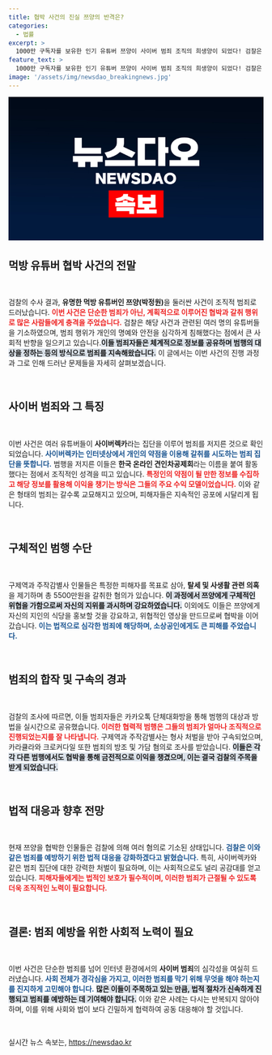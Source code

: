 ```yaml
---
title: 협박 사건의 진실 쯔양의 반격은?
categories:
  - 법률
excerpt: >
  1000만 구독자를 보유한 인기 유튜버 쯔양이 사이버 범죄 조직의 희생양이 되었다! 검찰은 그를 협박하고 갈취한 유튜버들을 기소하며, 충격적인 범죄의 전말을 밝혀냈다. 더욱 깊은 진실이 궁금하다면 클릭!
feature_text: >
  1000만 구독자를 보유한 인기 유튜버 쯔양이 사이버 범죄 조직의 희생양이 되었다! 검찰은 그를 협박하고 갈취한 유튜버들을 기소하며, 충격적인 범죄의 전말을 밝혀냈다. 더욱 깊은 진실이 궁금하다면 클릭!
image: '/assets/img/newsdao_breakingnews.jpg'
---
```


<p><img src="/assets/img/newsdao_breakingnews.jpg" alt="koreaapp 속보" /></p>

<h2 data-ke-size="size26">먹방 유튜버 협박 사건의 전말</h2>

<p data-ke-size="size16">&nbsp;</p>

<p>검찰의 수사 결과, <strong>유명한 먹방 유튜버인 쯔양(박정원)</strong>을 둘러싼 사건이 조직적 범죄로 드러났습니다. <b><span style="color: #ee2323;">이번 사건은 단순한 범죄가 아닌, 계획적으로 이루어진 협박과 갈취 행위로 많은 사람들에게 충격을 주었습니다.</span></b> 검찰은 해당 사건과 관련된 여러 명의 유튜버들을 기소하였으며, 범죄 행위가 개인의 명예와 안전을 심각하게 침해했다는 점에서 큰 사회적 반향을 일으키고 있습니다.<b><span style="background-color: #21538527;">이들 범죄자들은 체계적으로 정보를 공유하며 범행의 대상을 정하는 등의 방식으로 범죄를 지속해왔습니다.</span></b> 이 글에서는 이번 사건의 진행 과정과 그로 인해 드러난 문제들을 자세히 살펴보겠습니다. </p>

<p data-ke-size="size16">&nbsp;</p>

<h2 data-ke-size="size26">사이버 범죄와 그 특징</h2>

<p data-ke-size="size16">&nbsp;</p>

<p>이번 사건은 여러 유튜버들이 <strong>사이버렉카</strong>라는 집단을 이루어 범죄를 저지른 것으로 확인되었습니다. <b><span style="color: #1a5490;">사이버렉카는 인터넷상에서 개인의 약점을 이용해 갈취를 시도하는 범죄 집단을 뜻합니다.</span></b> 범행을 저지른 이들은 <strong>한국 온라인 견인차공제회</strong>라는 이름을 붙여 활동했다는 점에서 조직적인 성격을 띠고 있습니다. <b><span style="color: #ee2323;">특정인의 약점이 될 만한 정보를 수집하고 해당 정보를 활용해 이익을 챙기는 방식은 그들의 주요 수익 모델이었습니다.</span></b> 이와 같은 형태의 범죄는 갈수록 교묘해지고 있으며, 피해자들은 지속적인 공포에 시달리게 됩니다. </p>

<p data-ke-size="size16">&nbsp;</p>

<h2 data-ke-size="size26">구체적인 범행 수단</h2>

<p data-ke-size="size16">&nbsp;</p>

<p>구제역과 주작감별사 인물들은 특정한 피해자를 목표로 삼아, <strong>탈세 및 사생활 관련 의혹</strong>을 제기하며 총 5500만원을 갈취한 혐의가 있습니다. <b><span style="background-color: #21538527;">이 과정에서 쯔양에게 구체적인 위협을 가함으로써 자신의 지위를 과시하며 강요하였습니다.</span></b> 이외에도 이들은 쯔양에게 자신의 지인의 식당을 홍보할 것을 강요하고, 위협적인 영상을 만드므로써 협박을 이어갔습니다. <b><span style="color: #1a5490;">이는 법적으로 심각한 범죄에 해당하며, 소상공인에게도 큰 피해를 주었습니다.</span></b> </p>

<p data-ke-size="size16">&nbsp;</p>

<h2 data-ke-size="size26">범죄의 합작 및 구속의 경과</h2>

<p data-ke-size="size16">&nbsp;</p>

<p>검찰의 조사에 따르면, 이들 범죄자들은 카카오톡 단체대화방을 통해 범행의 대상과 방법을 실시간으로 공유했습니다. <b><span style="color: #ee2323;">이러한 협력적 범행은 그들의 범죄가 얼마나 조직적으로 진행되었는지를 잘 나타냅니다.</span></b> 구제역과 주작감별사는 형사 처벌을 받아 구속되었으며, 카라큘라와 크로커다일 또한 범죄의 방조 및 가담 혐의로 조사를 받았습니다. <b><span style="background-color: #21538527;">이들은 각각 다른 범행에서도 협박을 통해 금전적으로 이익을 챙겼으며, 이는 결국 검찰의 주목을 받게 되었습니다.</span></b> </p>

<p data-ke-size="size16">&nbsp;</p>

<h2 data-ke-size="size26">법적 대응과 향후 전망</h2>

<p data-ke-size="size16">&nbsp;</p>

<p>현재 쯔양을 협박한 인물들은 검찰에 의해 여러 혐의로 기소된 상태입니다. <b><span style="color: #1a5490;">검찰은 이와 같은 범죄를 예방하기 위한 법적 대응을 강화하겠다고 밝혔습니다.</span></b> 특히, 사이버렉카와 같은 범죄 집단에 대한 강력한 처벌이 필요하며, 이는 사회적으로도 널리 공감대를 얻고 있습니다. <b><span style="color: #ee2323;">피해자들에게는 법적인 보호가 필수적이며, 이러한 범죄가 근절될 수 있도록 더욱 조직적인 노력이 필요합니다.</span></b> </p>

<p data-ke-size="size16">&nbsp;</p>

<h2 data-ke-size="size26">결론: 범죄 예방을 위한 사회적 노력이 필요</h2>

<p data-ke-size="size16">&nbsp;</p>

<p>이번 사건은 단순한 범죄를 넘어 인터넷 환경에서의 <strong>사이버 범죄</strong>의 심각성을 여실히 드러냈습니다. <b><span style="color: #1a5490;">사회 전체가 경각심을 가지고, 이러한 범죄를 막기 위해 무엇을 해야 하는지를 진지하게 고민해야 합니다.</span></b> <b><span style="background-color: #21538527;">많은 이들이 주목하고 있는 만큼, 법적 절차가 신속하게 진행되고 범죄를 예방하는 데 기여해야 합니다.</span></b> 이와 같은 사례는 다시는 반복되지 않아야 하며, 이를 위해 사회와 법이 보다 긴밀하게 협력하여 공동 대응해야 할 것입니다. </p>

<p data-ke-size="size16">&nbsp;</p>
실시간 뉴스 속보는, <a href="https://newsdao.kr" rel="dofollow">https://newsdao.kr</a>


